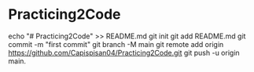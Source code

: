 # Practicing2Code

echo "# Practicing2Code" >> README.md
git init
git add README.md
git commit -m "first commit"
git branch -M main
git remote add origin https://github.com/Capispisan04/Practicing2Code.git
git push -u origin main.



